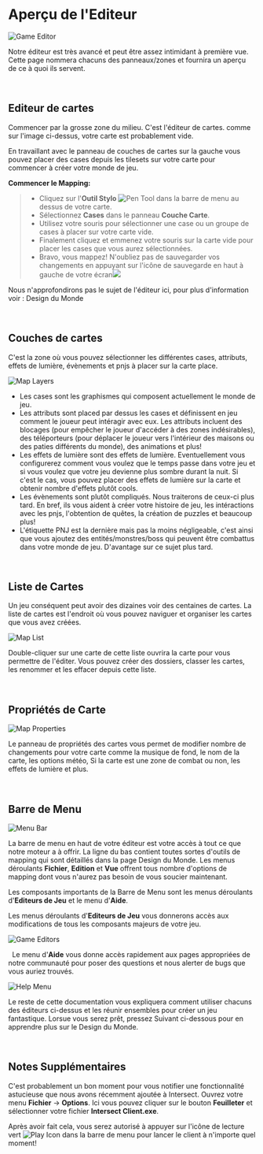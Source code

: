 # Aperçu de l'Editeur
![Game Editor](https://www.ascensiongamedev.com/resources/filehost/c399bc35aad37d828ddda1986538e7bd.png)

Notre éditeur est très avancé et peut être assez intimidant à première vue. Cette page nommera chacuns des panneaux/zones et fournira un aperçu de ce à quoi ils servent.

&nbsp;

Editeur de cartes
---------------------------
Commencer par la grosse zone du milieu. C'est l'éditeur de cartes. comme sur l'image ci-dessus, votre carte est probablement vide.

En travaillant avec le panneau de couches de cartes sur la gauche vous pouvez placer des cases depuis les tilesets sur votre carte pour commencer à créer votre monde de jeu.

**Commencer le Mapping:**
>- Cliquez sur l'**Outil Stylo** ![Pen Tool](https://www.ascensiongamedev.com/resources/filehost/a20847da4a43f52234ccda97b1125a88.png) dans la barre de menu au dessus de votre carte.
>- Sélectionnez **Cases** dans le panneau **Couche Carte**.
>- Utilisez votre souris pour sélectionner une case ou un groupe de cases à placer sur votre carte vide. <a href="http://www.ascensiongamedev.com/resources/filehost/03856cde2da1c67f07b0123b90b6b0dc.gif" data-lity><i class="fa fa-play-circle"></i></a>
>- Finalement cliquez et emmenez votre souris sur la carte vide pour placer les cases que vous aurez sélectionnées. <a href="http://www.ascensiongamedev.com/resources/filehost/03856cde2da1c67f07b0123b90b6b0dc.gif" data-lity><i class="fa fa-play-circle"></i></a>
>- Bravo, vous mappez! N'oubliez pas de sauvegarder vos changements en appuyant sur l'icône de sauvegarde en haut à gauche de votre écran![](https://www.ascensiongamedev.com/resources/filehost/7f974a7fc91ef6666e3211c8622fe088.png)


Nous n'approfondirons pas le sujet de l'éditeur ici, pour plus d'information voir : Design du Monde

&nbsp;

Couches de cartes
---------------------------
C'est la zone où vous pouvez sélectionner les différentes cases, attributs, effets de lumière, évènements et pnjs à placer sur la carte place.

![Map Layers](https://www.ascensiongamedev.com/resources/filehost/ffcf5ccf19de31db8389a08b9bafea3c.png)

- Les cases sont les graphismes qui composent actuellement le monde de jeu.
- Les attributs sont placed par dessus les cases et définissent en jeu comment le joueur peut intéragir avec eux. Les attributs incluent des blocages (pour empêcher le joueur d'accéder à des zones indésirables), des téléporteurs (pour déplacer le joueur vers l'intérieur des maisons ou des paties différents du monde), des animations et plus!
- Les effets de lumière sont des effets de lumière. Eventuellement vous configurerez comment vous voulez que le temps passe dans votre jeu et si vous voulez que votre jeu devienne plus sombre durant la nuit. Si c'est le cas, vous pouvez placer des effets de lumière sur la carte et obtenir nombre d'effets plutôt cools.
- Les évènements sont plutôt compliqués. Nous traiterons de ceux-ci plus tard. En bref, ils vous aident à créer votre histoire de jeu, les intéractions avec les pnjs, l'obtention de quêtes, la création de puzzles et beaucoup plus!
- L'étiquette PNJ est la dernière mais pas la moins négligeable, c'est ainsi que vous ajoutez des entités/monstres/boss qui peuvent être combattus dans votre monde de jeu. D'avantage sur ce sujet plus tard.

&nbsp;

Liste de Cartes
---------------------------
Un jeu conséquent peut avoir des dizaines voir des centaines de cartes. La liste de cartes est l'endroit où vous pouvez naviguer et organiser les cartes que vous avez créées.

![Map List](https://www.ascensiongamedev.com/resources/filehost/fd600e2516e3b6a54193c5ce5bfce958.png)

Double-cliquer sur une carte de cette liste ouvrira la carte pour vous permettre de l'éditer. Vous pouvez créer des dossiers, classer les cartes, les renommer et les effacer depuis cette liste.

&nbsp;

Propriétés de Carte
---------------------------
![Map Properties](https://www.ascensiongamedev.com/resources/filehost/6fa0203860907911f251ed13f174b7d2.png)

Le panneau de propriétés des cartes vous permet de modifier nombre de changements pour votre carte comme la musique de fond, le nom de la carte, les options météo, Si la carte est une zone de combat ou non, les effets de lumière et plus.

&nbsp;

Barre de Menu
---------------------------
![Menu Bar](https://www.ascensiongamedev.com/resources/filehost/f951597a65ac34164090c46e3a640680.png)

La barre de menu en haut de votre éditeur est votre accès à tout ce que notre moteur a à offrir. La ligne du bas contient toutes sortes d'outils de mapping qui sont détaillés dans la page Design du Monde. Les menus déroulants **Fichier**, **Edition** et **Vue** offrent tous nombre d'options de mapping dont vous n'aurez pas besoin de vous soucier maintenant.

Les composants importants de la Barre de Menu sont les menus déroulants d'**Editeurs de Jeu** et le menu d'**Aide**.

Les menus déroulants d'**Editeurs de Jeu** vous donnerons accès aux modifications de tous les composants majeurs de votre jeu.

![Game Editors](https://www.ascensiongamedev.com/resources/filehost/6ab2903c37f843bc11f61e14d1130e90.png)

&nbsp;
Le menu d'**Aide** vous donne accès rapidement aux pages appropriées de notre communauté pour poser des questions et nous alerter de bugs que vous auriez trouvés.

![Help Menu](https://www.ascensiongamedev.com/resources/filehost/e3bde40e1969c06417565d7c7542951f.png)

Le reste de cette documentation vous expliquera comment utiliser chacuns des éditeurs ci-dessus et les réunir ensembles pour créer un jeu fantastique. Lorsue vous serez prêt, pressez Suivant ci-dessous pour en apprendre plus sur le Design du Monde.

&nbsp;

Notes Supplémentaires
---------------------------
C'est probablement un bon moment pour vous notifier une fonctionnalité astucieuse que nous avons récemment ajoutée à Intersect. Ouvrez votre menu **Fichier** -> **Options**. Ici vous pouvez cliquer sur le bouton **Feuilleter** et sélectionner votre fichier **Intersect Client.exe**.

Après avoir fait cela, vous serez autorisé à appuyer sur l'icône de lecture vert ![Play Icon](https://www.ascensiongamedev.com/resources/filehost/b793679bc50386069948727977d26ad5.png) dans la barre de menu pour lancer le client à n'importe quel moment!

